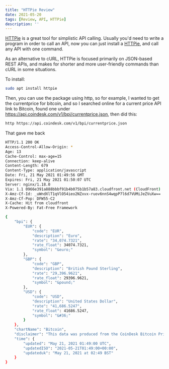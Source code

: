 ```yaml
---
title: "HTTPie Review"
date: 2021-05-20
tags: [Review, API, HTTPie]
description: ''
---
```


[HTTPie](https://httpie.io/) is a great tool for simplistic API calling. Usually you'd need to write a program in order to call an API, now you can just install a [HTTPie](https://httpie.io/), and call any API with one command.

As an alternative to cURL, HTTPie is focused primarily on JSON-based REST APIs, and makes for shorter and more user-friendly commands than cURL in some situations.

To install:

```bash
sudo apt install httpie
```

Then, you can use the package using http, so for example, I wanted to get the currentprice for bitcoin, and so I searched online for a current price API link to Bitcoin, found one under https://api.coindesk.com/v1/bpi/currentprice.json, then did this:

```bash
http https://api.coindesk.com/v1/bpi/currentprice.json
```

That gave me back

```bash
HTTP/1.1 200 OK
Access-Control-Allow-Origin: *
Age: 13
Cache-Control: max-age=15
Connection: keep-alive
Content-Length: 679
Content-Type: application/javascript
Date: Fri, 21 May 2021 01:49:56 GMT
Expires: Fri, 21 May 2021 01:50:07 UTC
Server: nginx/1.18.0
Via: 1.1 0966e391a888bbbf91b4b075b1b57a83.cloudfront.net (CloudFront)
X-Amz-Cf-Id: _uWndXlT1qVlO54ieo2NZxvx-ruov6nnS4wqpP7l6d7VUMiJeZVuXw==
X-Amz-Cf-Pop: DFW55-C2
X-Cache: Hit from cloudfront
X-Powered-By: Fat-Free Framework

{
    "bpi": {
        "EUR": {
            "code": "EUR",
            "description": "Euro",
            "rate": "34,074.7321",
            "rate_float": 34074.7321,
            "symbol": "&euro;"
        },
        "GBP": {
            "code": "GBP",
            "description": "British Pound Sterling",
            "rate": "29,396.9621",
            "rate_float": 29396.9621,
            "symbol": "&pound;"
        },
        "USD": {
            "code": "USD",
            "description": "United States Dollar",
            "rate": "41,686.5247",
            "rate_float": 41686.5247,
            "symbol": "&#36;"
        }
    },
    "chartName": "Bitcoin",
    "disclaimer": "This data was produced from the CoinDesk Bitcoin Price Index (USD). Non-USD currency data converted using hourly conversion rate from openexchangerates.org",
    "time": {
        "updated": "May 21, 2021 01:49:00 UTC",
        "updatedISO": "2021-05-21T01:49:00+00:00",
        "updateduk": "May 21, 2021 at 02:49 BST"
    }
}
```
